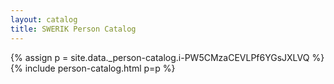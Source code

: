 ```yaml
---
layout: catalog
title: SWERIK Person Catalog
---
```

{% assign p = site.data._person-catalog.i-PW5CMzaCEVLPf6YGsJXLVQ %}
{% include person-catalog.html p=p %}

